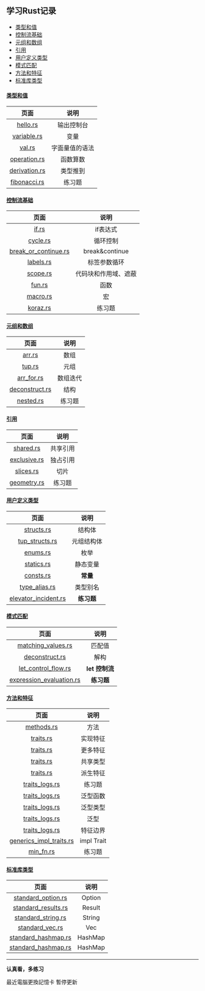 ## 学习Rust记录

- [类型和值](#类型和值)
- [控制流基础](#控制流基础)
- [元组和数组](#元组和数组)
- [引用](#引用)
- [用户定义类型](#用户定义类型)
- [模式匹配](#模式匹配)
- [方法和特征](#方法和特征)
- [标准库类型](#标准库类型)

#### [类型和值](src/example/type_value)

|                          页面                           |   说明    |
|:-----------------------------------------------------:|:-------:|
|      [hello.rs](src/example/type_value/hello.rs)      |  输出控制台  |
|   [variable.rs](src/example/type_value/variable.rs)   |   变量    |
|        [val.rs](src/example/type_value/val.rs)        | 字面量值的语法 |
|  [operation.rs](src/example/type_value/operation.rs)  |  函数算数   |
| [derivation.rs](src/example/type_value/derivation.rs) |  类型推到   |
|  [fibonacci.rs](src/example/type_value/fibonacci.rs)  |   练习题   |

#### [控制流基础](src/example/control_flow_basics)

|                                      页面                                      |       说明       |
|:----------------------------------------------------------------------------:|:--------------:|
|                [if.rs](src/example/control_flow_basics/if.rs)                |     if表达式      |
|             [cycle.rs](src/example/control_flow_basics/cycle.rs)             |      循环控制      |
| [break_or_continue.rs](src/example/control_flow_basics/break_or_continue.rs) | break&continue |
|            [labels.rs](src/example/control_flow_basics/labels.rs)            |     标签参数循环     |
|             [scope.rs](src/example/control_flow_basics/scope.rs)             |   代码块和作用域、遮蔽   |
|               [fun.rs](src/example/control_flow_basics/fun.rs)               |       函数       |
|             [macro.rs](src/example/control_flow_basics/macro.rs)             |       宏        |
|             [koraz.rs](src/example/control_flow_basics/koraz.rs)             |      练习题       |

#### [元组和数组](src/example/tup_arr)

|                          页面                          |  说明  |
|:----------------------------------------------------:|:----:|
|         [arr.rs](src/example/tup_arr/arr.rs)         |  数组  |
|         [tup.rs](src/example/tup_arr/tup.rs)         |  元组  |
|     [arr_for.rs](src/example/tup_arr/arr_for.rs)     | 数组迭代 |
| [deconstruct.rs](src/example/tup_arr/deconstruct.rs) |  结构  |
|      [nested.rs](src/example/tup_arr/nested.rs)      | 练习题  |

#### [引用](src/example/quote)

|                       页面                       |  说明  |
|:----------------------------------------------:|:----:|
|    [shared.rs](src/example/quote/shared.rs)    | 共享引用 |
| [exclusive.rs](src/example/quote/exclusive.rs) | 独占引用 |
|    [slices.rs](src/example/quote/slices.rs)    |  切片  |
|  [geometry.rs](src/example/quote/geometry.rs)  | 练习题  |

#### [用户定义类型](src/example/customize_type)

|                                   页面                                    |   说明    |
|:-----------------------------------------------------------------------:|:-------:|
|           [structs.rs](src/example/customize_type/structs.rs)           |   结构体   |
|       [tup_structs.rs](src/example/customize_type/tup_structs.rs)       |  元组结构体  |
|             [enums.rs](src/example/customize_type/enums.rs)             |   枚举    |
|           [statics.rs](src/example/customize_type/statics.rs)           |  静态变量   |
|            [consts.rs](src/example/customize_type/consts.rs)            | **常量**  |
|        [type_alias.rs](src/example/customize_type/type_alias.rs)        |  类型别名   |
| [elevator_incident.rs](src/example/customize_type/elevator_incident.rs) | **练习题** |

#### [模式匹配](src/example/pattern_matching)

|                                        页面                                         |     说明      |
|:---------------------------------------------------------------------------------:|:-----------:|
|       [matching_values.rs](src/example/pattern_matching/matching_values.rs)       |     匹配值     |
|        [deconstruct.rs](src/example/pattern_matching/deconstruct_match.rs)        |     解构      |
|      [let_control_flow.rs](src/example/pattern_matching/let_control_flow.rs)      | **let 控制流** |
| [expression_evaluation.rs](src/example/pattern_matching/expression_evaluation.rs) |   **练习题**   |

#### [方法和特征](src/example/method_traits)

|                                      页面                                      |     说明     |
|:----------------------------------------------------------------------------:|:----------:|
|              [methods.rs](src/example/method_traits/methods.rs)              |     方法     |
|               [traits.rs](src/example/method_traits/traits.rs)               |    实现特征    |
|            [traits.rs](src/example/method_traits/more_traits.rs)             |    更多特征    |
|            [traits.rs](src/example/method_traits/shared_types.rs)            |    共享类型    |
|           [traits.rs](src/example/method_traits/derived_traits.rs)           |    派生特征    |
|          [traits_logs.rs](src/example/method_traits/traits_logs.rs)          |    练习题     |
|          [traits_logs.rs](src/example/method_traits/generics_fn.rs)          |    泛型函数    |
|         [traits_logs.rs](src/example/method_traits/generics_type.rs)         |    泛型类型    |
|           [traits_logs.rs](src/example/method_traits/generics.rs)            |     泛型     |
|       [traits_logs.rs](src/example/method_traits/feature_boundary.rs)        |    特征边界    |
| [generics_impl_traits.rs](src/example/method_traits/generics_impl_traits.rs) | impl Trait |
|               [min_fn.rs](src/example/method_traits/min_fn.rs)               |    练习题     |

#### [标准库类型](src/example/standard_type)

|                                  页面                                  |   说明    |
|:--------------------------------------------------------------------:|:-------:|
|  [standard_option.rs](src/example/standard_type/standard_option.rs)  | Option  |
| [standard_results.rs](src/example/standard_type/standard_results.rs) | Result  |
|  [standard_string.rs](src/example/standard_type/standard_string.rs)  | String  |
|     [standard_vec.rs](src/example/standard_type/standard_vec.rs)     |   Vec   |
| [standard_hashmap.rs](src/example/standard_type/standard_hashmap.rs) | HashMap |
| [standard_hashmap.rs](src/example/standard_type/standard_counter.rs) | HashMap |

----

**认真看，多练习**

最近電腦更換記憶卡 暫停更新
